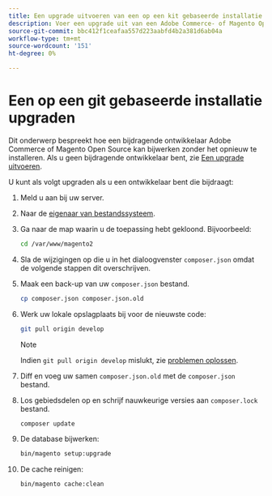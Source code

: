 ```yaml
---
title: Een upgrade uitvoeren van een op een kit gebaseerde installatie
description: Voer een upgrade uit van een Adobe Commerce- of Magento Open Source-installatie die u hebt gekloond vanuit een it-opslagplaats.
source-git-commit: bbc412f1ceafaa557d223aabfd4b2a381d6ab04a
workflow-type: tm+mt
source-wordcount: '151'
ht-degree: 0%

---
```



# Een op een git gebaseerde installatie upgraden

Dit onderwerp bespreekt hoe een bijdragende ontwikkelaar Adobe Commerce of Magento Open Source kan bijwerken zonder het opnieuw te installeren. Als u geen bijdragende ontwikkelaar bent, zie [Een upgrade uitvoeren](../implementation/perform-upgrade.md).

U kunt als volgt upgraden als u een ontwikkelaar bent die bijdraagt:

1. Meld u aan bij uw server.

1. Naar de [eigenaar van bestandssysteem](https://devdocs.magento.com/guides/v2.4/install-gde/prereq/file-sys-perms-over.html).

1. Ga naar de map waarin u de toepassing hebt gekloond. Bijvoorbeeld:

   ```bash
   cd /var/www/magento2
   ```

1. Sla de wijzigingen op die u in het dialoogvenster `composer.json` omdat de volgende stappen dit overschrijven.

1. Maak een back-up van uw `composer.json` bestand.

   ```bash
   cp composer.json composer.json.old
   ```

1. Werk uw lokale opslagplaats bij voor de nieuwste code:

   ```bash
   git pull origin develop
   ```

   >[!NOTE]
   >
   >Indien `git pull origin develop` mislukt, zie [problemen oplossen](https://support.magento.com/hc/en-us/articles/360034229872).

1. Diff en voeg uw samen `composer.json.old` met de `composer.json` bestand.

1. Los gebiedsdelen op en schrijf nauwkeurige versies aan `composer.lock` bestand.

   ```bash
   composer update
   ```

1. De database bijwerken:

   ```bash
   bin/magento setup:upgrade
   ```

1. De cache reinigen:

   ```bash
   bin/magento cache:clean
   ```
